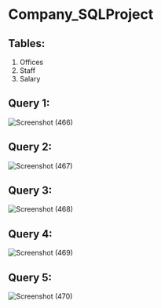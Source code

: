 # Company_SQLProject

## Tables:
1. Offices
2. Staff
3. Salary

## Query 1:
![Screenshot (466)](https://github.com/Ipman201/Company_SQLProject/assets/76160030/24c2db9e-a96b-4e3f-90e4-1a805121ce52)

## Query 2:
![Screenshot (467)](https://github.com/Ipman201/Company_SQLProject/assets/76160030/9137afe5-57c5-4f2d-b9d0-1123e36c3719)

## Query 3:
![Screenshot (468)](https://github.com/Ipman201/Company_SQLProject/assets/76160030/b07f6da0-c0c2-4f96-8c62-e427c09bef29)

## Query 4:
![Screenshot (469)](https://github.com/Ipman201/Company_SQLProject/assets/76160030/278776db-932b-4dfe-951c-2c72187e56ab)

## Query 5:
![Screenshot (470)](https://github.com/Ipman201/Company_SQLProject/assets/76160030/4899ba30-672e-4f0d-a877-fac012ca0ec0)
